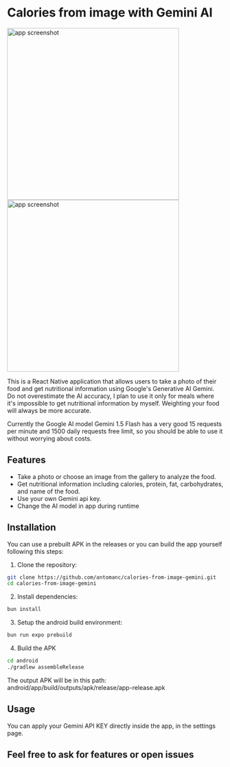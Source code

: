 # Calories from image with Gemini AI
<img src="https://github.com/user-attachments/assets/f7d24ef1-a33c-4377-9c6b-26807f893bbe" alt="app screenshot" height="400">
<img src="https://github.com/user-attachments/assets/e73d1d46-471d-4c75-a30f-b03143896a81" alt="app screenshot" height="400">

This is a React Native application that allows users to take a photo of their food and get nutritional information using Google's Generative AI Gemini.
Do not overestimate the AI accuracy, I plan to use it only for meals where it's impossible to get nutritional information by myself. Weighting your food will always be more accurate.

Currently the Google AI model Gemini 1.5 Flash has a very good 15 requests per minute and 1500 daily requests free limit, so you should be able to use it without worrying about costs.

## Features

- Take a photo or choose an image from the gallery to analyze the food.
- Get nutritional information including calories, protein, fat, carbohydrates, and name of the food.
- Use your own Gemini api key.
- Change the AI model in app during runtime

## Installation

You can use a prebuilt APK in the releases or you can build the app yourself following this steps:

1. Clone the repository:

```sh
git clone https://github.com/antomanc/calories-from-image-gemini.git
cd calories-from-image-gemini 
```

2. Install dependencies:

```sh
bun install
```

3. Setup the android build environment:

```sh
bun run expo prebuild
```

4. Build the APK

```sh
cd android
./gradlew assembleRelease
```
The output APK will be in this path:
android/app/build/outputs/apk/release/app-release.apk

## Usage
You can apply your Gemini API KEY directly inside the app, in the settings page.

## Feel free to ask for features or open issues
